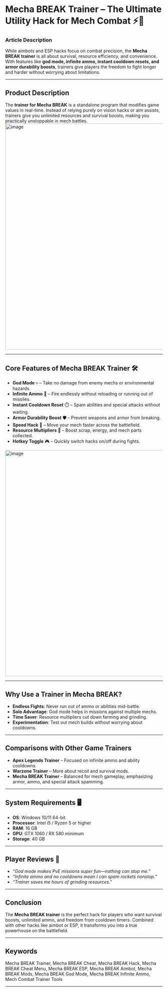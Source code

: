 # Mecha BREAK Trainer – The Ultimate Utility Hack for Mech Combat ⚡🤖

### Article Description

While aimbots and ESP hacks focus on combat precision, the **Mecha BREAK trainer** is all about survival, resource efficiency, and convenience. With features like **god mode, infinite ammo, instant cooldown resets, and armor durability boosts**, trainers give players the freedom to fight longer and harder without worrying about limitations.

---

## Product Description

The **trainer for Mecha BREAK** is a standalone program that modifies game values in real-time. Instead of relying purely on vision hacks or aim assists, trainers give you unlimited resources and survival boosts, making you practically unstoppable in mech battles.
<img width="1280" height="720" alt="image" src="https://github.com/user-attachments/assets/725ff0d2-94a7-4721-ac65-122e110161e5" />

---

## Core Features of Mecha BREAK Trainer 🛠️

* **God Mode** 💀 – Take no damage from enemy mechs or environmental hazards.
* **Infinite Ammo** 🔫 – Fire endlessly without reloading or running out of missiles.
* **Instant Cooldown Reset** ⏱️ – Spam abilities and special attacks without waiting.
* **Armor Durability Boost** 🛡️ – Prevent weapons and armor from breaking.
* **Speed Hack** 🚀 – Move your mech faster across the battlefield.
* **Resource Multipliers** 💎 – Boost scrap, energy, and mech parts collected.
* **Hotkey Toggle** 🎮 – Quickly switch hacks on/off during fights.
<img width="1280" height="720" alt="image" src="https://github.com/user-attachments/assets/24c63ca9-ab1d-4812-9b2f-1eb4ae425f7f" />

---

## Why Use a Trainer in Mecha BREAK?

* **Endless Fights**: Never run out of ammo or abilities mid-battle.
* **Solo Advantage**: God mode helps in missions against multiple mechs.
* **Time Saver**: Resource multipliers cut down farming and grinding.
* **Experimentation**: Test out mech builds without worrying about cooldowns.

---

## Comparisons with Other Game Trainers

* **Apex Legends Trainer** – Focused on infinite ammo and ability cooldowns.
* **Warzone Trainer** – More about recoil and survival mods.
* **Mecha BREAK Trainer** – Balanced for mech gameplay, emphasizing armor, ammo, and special attack spamming.

---

## System Requirements 🖥️

* **OS**: Windows 10/11 64-bit
* **Processor**: Intel i5 / Ryzen 5 or higher
* **RAM**: 16 GB
* **GPU**: GTX 1060 / RX 580 minimum
* **Storage**: 40 GB


---

## Player Reviews 💬

* *“God mode makes PvE missions super fun—nothing can stop me.”*
* *“Infinite ammo and no cooldowns mean I can spam rockets nonstop.”*
* *“Trainer saves me hours of grinding resources.”*

---

## Conclusion

The **Mecha BREAK trainer** is the perfect hack for players who want survival boosts, unlimited ammo, and freedom from cooldown timers. Combined with other hacks like aimbot or ESP, it transforms you into a true powerhouse on the battlefield.

---

## Keywords

Mecha BREAK Trainer, Mecha BREAK Cheat, Mecha BREAK Hack, Mecha BREAK Cheat Menu, Mecha BREAK ESP, Mecha BREAK Aimbot, Mecha BREAK Mods, Mecha BREAK God Mode, Mecha BREAK Infinite Ammo, Mech Combat Trainer Tools

---
